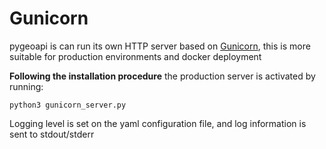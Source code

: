 # Gunicorn 

pygeoapi is can run its own HTTP server based on [Gunicorn](https://gunicorn.org/), this is more suitable for production environments and docker deployment

**Following the installation procedure** the production server is activated  by running:

```
python3 gunicorn_server.py
```

Logging level is set on the yaml configuration file, and log information is sent to stdout/stderr
